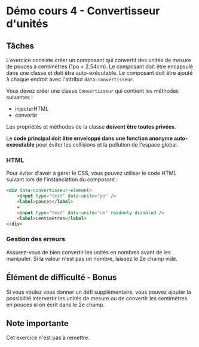 # Démo cours 4 - Convertisseur d'unités

## Tâches

L’exercice consiste créer un composant qui convertit des unités de mesure de pouces à centimètres (1po = 2.54cm). Le composant doit être encapsulé dans une classe et doit être auto-exécutable. Le composant doit être ajouté à chaque endroit avec l'attribut `data-convertisseur`.

Vous devez créer une classe `Convertisseur` qui contient les méthodes suivantes :

-   injecterHTML
-   convertir

Les propriétés et méthodes de la classe **doivent être toutes privées**.

Le **code principal doit être enveloppé dans une fonction anonyme auto-exécutable** pour éviter les collisions et la pollution de l'espace global.

### HTML

Pour éviter d'avoir à gérer le CSS, vous pouvez utiliser le code HTML suivant lors de l'instanciation du composant :

```html
<div data-convertisseur-element>
    <input type="text" data-unite="po" />
    <label>pouces</label>
    =
    <input type="text" data-unite="cm" readonly disabled />
    <label>centimètres</label>
</div>
```

### Gestion des erreurs

Assurez-vous de bien convertir les unités en nombres avant de les manipuler. Si la valeur n'est pas un nombre, laissez le 2e champ vide.

## Élément de difficulté - Bonus

Si vous voulez vous donner un défi supplémentaire, vous pouvez ajouter la possibilité intervertir les unités de mesure ou de convertir les centimètres en pouces si on écrit dans le 2e champ.

## Note importante

Cet exercice n'est pas à remettre.
